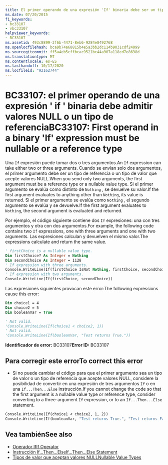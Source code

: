 ```yaml
---
title: El primer operando de una expresión 'If' binaria debe ser un tipo que acepte valores NULL o un tipo de referencia
ms.date: 07/20/2015
f1_keywords:
- bc33107
- vbc33107
helpviewer_keywords:
- BC33107
ms.assetid: 493c8899-3f6b-4471-8eb6-9284e8492768
ms.openlocfilehash: bca9b74a68815b4e5a3bb2dc114b9031cdf24099
ms.sourcegitcommit: ff5a4eb5cffbcac9521bc44a907a118cd7e8638d
ms.translationtype: MT
ms.contentlocale: es-ES
ms.lasthandoff: 10/17/2020
ms.locfileid: "92162744"
---
```

# <a name="bc33107-first-operand-in-a-binary-if-expression-must-be-nullable-or-a-reference-type"></a><span data-ttu-id="345b2-102">BC33107: el primer operando de una expresión ' if ' binaria debe admitir valores NULL o un tipo de referencia</span><span class="sxs-lookup"><span data-stu-id="345b2-102">BC33107: First operand in a binary 'If' expression must be nullable or a reference type</span></span>

<span data-ttu-id="345b2-103">Una `If` expresión puede tomar dos o tres argumentos.</span><span class="sxs-lookup"><span data-stu-id="345b2-103">An `If` expression can take either two or three arguments.</span></span> <span data-ttu-id="345b2-104">Cuando se envían solo dos argumentos, el primer argumento debe ser un tipo de referencia o un tipo de valor que acepte valores NULL.</span><span class="sxs-lookup"><span data-stu-id="345b2-104">When you send only two arguments, the first argument must be a reference type or a nullable value type.</span></span> <span data-ttu-id="345b2-105">Si el primer argumento se evalúa como distinto de `Nothing` , se devuelve su valor.</span><span class="sxs-lookup"><span data-stu-id="345b2-105">If the first argument evaluates to anything other than `Nothing`, its value is returned.</span></span> <span data-ttu-id="345b2-106">Si el primer argumento se evalúa como `Nothing` , el segundo argumento se evalúa y se devuelve.</span><span class="sxs-lookup"><span data-stu-id="345b2-106">If the first argument evaluates to `Nothing`, the second argument is evaluated and returned.</span></span>

 <span data-ttu-id="345b2-107">Por ejemplo, el código siguiente contiene dos `If` expresiones: una con tres argumentos y otra con dos argumentos.</span><span class="sxs-lookup"><span data-stu-id="345b2-107">For example, the following code contains two `If` expressions, one with three arguments and one with two arguments.</span></span> <span data-ttu-id="345b2-108">Las expresiones calculan y devuelven el mismo valor.</span><span class="sxs-lookup"><span data-stu-id="345b2-108">The expressions calculate and return the same value.</span></span>

```vb
' firstChoice is a nullable value type.
Dim firstChoice? As Integer = Nothing
Dim secondChoice As Integer = 1128
' If expression with three arguments.
Console.WriteLine(If(firstChoice IsNot Nothing, firstChoice, secondChoice))
' If expression with two arguments.
Console.WriteLine(If(firstChoice, secondChoice))
```

 <span data-ttu-id="345b2-109">Las expresiones siguientes provocan este error:</span><span class="sxs-lookup"><span data-stu-id="345b2-109">The following expressions cause this error:</span></span>

```vb
Dim choice1 = 4
Dim choice2 = 5
Dim booleanVar = True

' Not valid.
'Console.WriteLine(If(choice1 < choice2, 1))
' Not valid.
'Console.WriteLine(If(booleanVar, "Test returns True."))
```

 <span data-ttu-id="345b2-110">**Identificador de error:** BC33107</span><span class="sxs-lookup"><span data-stu-id="345b2-110">**Error ID:** BC33107</span></span>

## <a name="to-correct-this-error"></a><span data-ttu-id="345b2-111">Para corregir este error</span><span class="sxs-lookup"><span data-stu-id="345b2-111">To correct this error</span></span>

- <span data-ttu-id="345b2-112">Si no puede cambiar el código para que el primer argumento sea un tipo de valor o un tipo de referencia que acepte valores NULL, considere la posibilidad de convertir en una expresión de tres argumentos `If` o en una `If...Then...Else` instrucción.</span><span class="sxs-lookup"><span data-stu-id="345b2-112">If you cannot change the code so that the first argument is a nullable value type or reference type, consider converting to a three-argument `If` expression, or to an `If...Then...Else` statement.</span></span>

```vb
Console.WriteLine(If(choice1 < choice2, 1, 2))
Console.WriteLine(If(booleanVar, "Test returns True.", "Test returns False."))
```

## <a name="see-also"></a><span data-ttu-id="345b2-113">Vea también</span><span class="sxs-lookup"><span data-stu-id="345b2-113">See also</span></span>

- [<span data-ttu-id="345b2-114">Operador If</span><span class="sxs-lookup"><span data-stu-id="345b2-114">If Operator</span></span>](../operators/if-operator.md)
- [<span data-ttu-id="345b2-115">Instrucción If...Then...Else</span><span class="sxs-lookup"><span data-stu-id="345b2-115">If...Then...Else Statement</span></span>](../statements/if-then-else-statement.md)
- [<span data-ttu-id="345b2-116">Tipos de valor que aceptan valores NULL</span><span class="sxs-lookup"><span data-stu-id="345b2-116">Nullable Value Types</span></span>](../../programming-guide/language-features/data-types/nullable-value-types.md)
